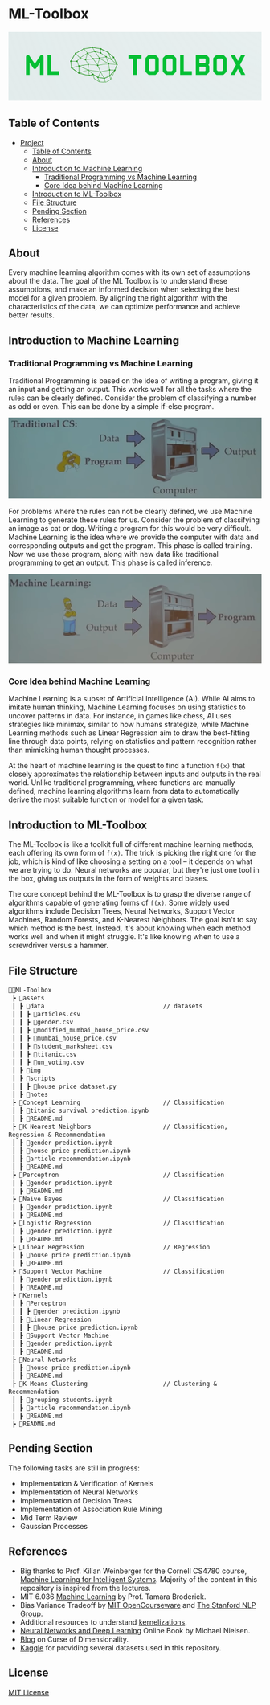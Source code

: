 # ML-Toolbox

<p align="center">
    <img src="assets/img/logo.png" alt="logo">
</p>

## Table of Contents

- [Project](#ml-toolbox)
  - [Table of Contents](#table-of-contents)
  - [About](#about)
  - [Introduction to Machine Learning](#introduction-to-machine-learning)
    - [Traditional Programming vs Machine Learning](#traditional-programming-vs-machine-learning)
    - [Core Idea behind Machine Learning](#core-idea-behind-machine-learning)
  - [Introduction to ML-Toolbox](#introduction-to-ml-toolbox)
  - [File Structure](#file-structure)
  - [Pending Section](#pending-section)
  - [References](#references)
  - [License](#license)

## About

Every machine learning algorithm comes with its own set of assumptions about the data. The goal of the ML Toolbox is to understand these assumptions, and make an informed decision when selecting the best model for a given problem. By aligning the right algorithm with the characteristics of the data, we can optimize performance and achieve better results.

## Introduction to Machine Learning

### Traditional Programming vs Machine Learning

Traditional Programming is based on the idea of writing a program, giving it an input and getting an output. This works well for all the tasks where the rules can be clearly defined. Consider the problem of classifying a number as odd or even. This can be done by a simple if-else program.

<img src = "assets/img/Traditional CS.png" alt="ML">

For problems where the rules can not be clearly defined, we use Machine Learning to generate these rules for us. Consider the problem of classifying an image as cat or dog. Writing a program for this would be very difficult. Machine Learning is the idea where we provide the computer with data and corresponding outputs and get the program. This phase is called training. Now we use these program, along with new data like traditional programming to get an output. This phase is called inference.

<img src = "assets/img/ML.png" alt="ML">

### Core Idea behind Machine Learning

Machine Learning is a subset of Artificial Intelligence (AI). While AI aims to imitate human thinking, Machine Learning focuses on using statistics to uncover patterns in data. For instance, in games like chess, AI uses strategies like minimax, similar to how humans strategize, while Machine Learning methods such as Linear Regression aim to draw the best-fitting line through data points, relying on statistics and pattern recognition rather than mimicking human thought processes.

At the heart of machine learning is the quest to find a function `f(x)` that closely approximates the relationship between inputs and outputs in the real world. Unlike traditional programming, where functions are manually defined, machine learning algorithms learn from data to automatically derive the most suitable function or model for a given task.

## Introduction to ML-Toolbox

The ML-Toolbox is like a toolkit full of different machine learning methods, each offering its own form of `f(x)`. The trick is picking the right one for the job, which is kind of like choosing a setting on a tool – it depends on what we are trying to do. Neural networks are popular, but they're just one tool in the box, giving us outputs in the form of weights and biases.

The core concept behind the ML-Toolbox is to grasp the diverse range of algorithms capable of generating forms of `f(x)`. Some widely used algorithms include Decision Trees, Neural Networks, Support Vector Machines, Random Forests, and K-Nearest Neighbors. The goal isn't to say which method is the best. Instead, it's about knowing when each method works well and when it might struggle. It's like knowing when to use a screwdriver versus a hammer.

## File Structure
```
👨‍💻ML-Toolbox
 ┣ 📂assets                                   
 ┃ ┣ 📂data                                 // datasets  
 ┃ ┃ ┣ 📄articles.csv
 ┃ ┃ ┣ 📄gender.csv
 ┃ ┃ ┣ 📄modified_mumbai_house_price.csv
 ┃ ┃ ┣ 📄mumbai_house_price.csv
 ┃ ┃ ┣ 📄student_marksheet.csv
 ┃ ┃ ┣ 📄titanic.csv
 ┃ ┃ ┣ 📄un_voting.csv
 ┃ ┣ 📂img 
 ┃ ┣ 📂scripts 
 ┃ ┃ ┣ 📄house price dataset.py    
 ┃ ┣ 📂notes              
 ┣ 📂Concept Learning                       // Classification
 ┃ ┣ 📄titanic survival prediction.ipynb
 ┃ ┣ 📄README.md
 ┣ 📂K Nearest Neighbors                    // Classification, Regression & Recommendation
 ┃ ┣ 📄gender prediction.ipynb
 ┃ ┣ 📄house price prediction.ipynb
 ┃ ┣ 📄article recommendation.ipynb
 ┃ ┣ 📄README.md
 ┣ 📂Perceptron                             // Classification
 ┃ ┣ 📄gender prediction.ipynb
 ┃ ┣ 📄README.md
 ┣ 📂Naive Bayes                            // Classification
 ┃ ┣ 📄gender prediction.ipynb
 ┃ ┣ 📄README.md
 ┣ 📂Logistic Regression                    // Classification
 ┃ ┣ 📄gender prediction.ipynb
 ┃ ┣ 📄README.md
 ┣ 📂Linear Regression                      // Regression
 ┃ ┣ 📄house price prediction.ipynb
 ┃ ┣ 📄README.md
 ┣ 📂Support Vector Machine                 // Classification
 ┃ ┣ 📄gender prediction.ipynb
 ┃ ┣ 📄README.md
 ┣ 📂Kernels
 ┃ ┣ 📂Perceptron
 ┃ ┃ ┣ 📄gender prediction.ipynb
 ┃ ┣ 📂Linear Regression
 ┃ ┃ ┣ 📄house price prediction.ipynb
 ┃ ┣ 📂Support Vector Machine
 ┃ ┣ 📄gender prediction.ipynb
 ┃ ┣ 📄README.md
 ┣ 📂Neural Networks                     
 ┃ ┣ 📄house price prediction.ipynb
 ┃ ┣ 📄README.md
 ┣ 📂K Means Clustering                     // Clustering & Recommendation
 ┃ ┣ 📄grouping students.ipynb
 ┃ ┣ 📄article recommendation.ipynb
 ┃ ┣ 📄README.md
 ┣ 📄README.md
``` 

## Pending Section

The following tasks are still in progress:

* Implementation & Verification of Kernels
* Implementation of Neural Networks
* Implementation of Decision Trees
* Implementation of Association Rule Mining
* Mid Term Review
* Gaussian Processes

## References

* Big thanks to Prof. Kilian Weinberger for the Cornell CS4780 course, <a href="https://www.youtube.com/playlist?list=PLl8OlHZGYOQ7bkVbuRthEsaLr7bONzbXS">Machine Learning for Intelligent Systems</a>. Majority of the content in this repository is inspired from the lectures.
* MIT 6.036 <a href="https://www.youtube.com/playlist?list=PLxC_ffO4q_rW0bqQB80_vcQB09HOA3ClV">Machine Learning</a> by Prof. Tamara Broderick.
* Bias Variance Tradeoff by <a href="https://ocw.mit.edu/courses/15-097-prediction-machine-learning-and-statistics-spring-2012/dec694eb34799f6bea2e91b1c06551a0_MIT15_097S12_lec04.pdf" target="_blank">MIT OpenCourseware</a> and <a href="https://nlp.stanford.edu/IR-book/html/htmledition/the-bias-variance-tradeoff-1.html" target="_blank">The Stanford NLP Group</a>.
* Additional resources to understand <a href="https://ml-course.github.io/master/notebooks/03%20-%20Kernelization.html">kernelizations</a>.
* <a href="http://neuralnetworksanddeeplearning.com/index.html">Neural Networks and Deep Learning</a> Online Book by Michael Nielsen.
* <a href="https://www.visiondummy.com/2014/04/curse-dimensionality-affect-classification/">Blog</a> on Curse of Dimensionality.
* <a href="https://www.kaggle.com/">Kaggle</a> for providing several datasets used in this repository.

## License
[MIT License](https://opensource.org/licenses/MIT)